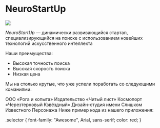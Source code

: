 # NeuroStartUp

![](https://netology-code.github.io/git-homeworks/introduction/assets/logo.png)

_NeuroStartUp_ — динамически развивающийся стартап, специализирующийся на поиске с использованием
новейших технологий искусственного интеллекта

Наши преимущества:

- Высокая точность поиска
- Высокая скорость поиска
- Низкая цена

Мы на столько крутые, что уже успели поработать со следующими команиями:

ООО «Рога и копыта»
Издательство «Читый лист»
Космопорт «Черезтерновый Кзвёздный»
Дизайн-студия имени Слишком Известного Персонажа
Ниже пример кода из нашего приложения:

.selector {
font-family: "Awesome", Arial, sans-serif;
color: red;
}
